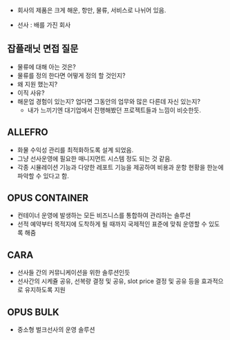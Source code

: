 - 회사의 제품은 크게 해운, 항만, 물류, 서비스로 나뉘어 있음.

- 선사 : 배를 가진 회사

## 잡플래닛 면접 질문
- 물류에 대해 아는 것은?
- 물류를 정의 한다면 어떻게 정의 할 것인지?
- 왜 지원 했는지?
- 이직 사유?
- 해운업 경험이 있는지? 업다면 그동안의 업무와 많은 다른데 자신 있는지?
  - 내가 느끼기엔 대기업에서 진행해봤던 프로젝트들과 느낌이 비슷한듯. 

## ALLEFRO
- 화물 수익성 관리를 최적화하도록 설계 되었음.
- 그냥 선사운영에 필요한 매니지먼트 시스템 정도 되는 것 같음.
- 각종 시뮬레이션 기능과 다양한 레포트 기능을 제공하여 비용과 운항 현황을 한눈에 파악할 수 있다고 함.

## OPUS CONTAINER
- 컨테이너 운영에 발생하는 모든 비즈니스를 통합하여 관리하는 솔루션
- 선적 예약부터 목적지에 도착하게 될 때까지 국제적인 표준에 맞춰 운영할 수 있도록 해줌

## CARA
- 선사들 간의 커뮤니케이션을 위한 솔루션인듯
- 선사간의 시케쥴 공유, 선복량 결정 및 공유, slot price 결정 및 공유 등을 효과적으로 유지하도록 지원

## OPUS BULK
- 중소형 벌크선사의 운영 솔루션
